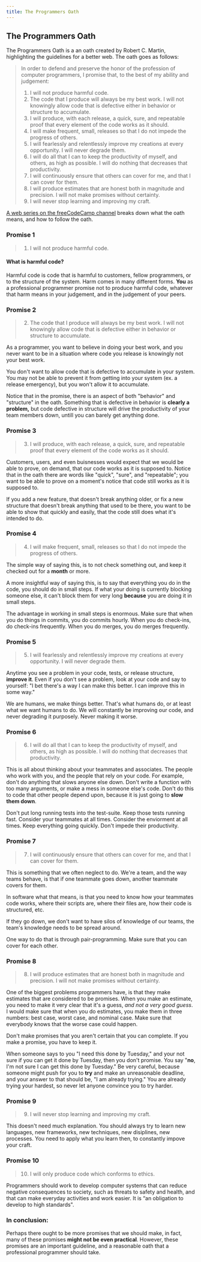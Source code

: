 ```yaml
---
title: The Programmers Oath
---
```

## The Programmers Oath

The Programmers Oath is a an oath created by Robert C. Martin, highlighting the guidelines for a better web. The oath goes as follows:

>In order to defend and preserve the honor of the profession of computer programmers,
>I promise that, to the best of my ability and judgement:
>1. I will not produce harmful code.
>2. The code that I produce will always be my best work. I will not knowingly allow code that is defective either in behavior or structure to accumulate.
>3. I will produce, with each release, a quick, sure, and repeatable proof that every element of the code works as it should.
>4. I will make frequent, small, releases so that I do not impede the progress of others.
>5. I will fearlessly and relentlessly improve my creations at every opportunity. I will never degrade them.
>6. I will do all that I can to keep the productivity of myself, and others, as high as possible. I will do nothing that decreases that productivity.
>7. I will continuously ensure that others can cover for me, and that I can cover for them.
>8. I will produce estimates that are honest both in magnitude and precision. I will not make promises without certainty.
>9. I will never stop learning and improving my craft.

<a href='https://www.youtube.com/watch?v=36NgPu9OyRM' target='_blank' rel='nofollow'>A web series on the freeCodeCamp channel</a> breaks down what the oath means, and how to follow the oath.

### Promise 1
>1. I will not produce harmful code.

#### What is harmful code?

Harmful code is code that is harmful to customers, fellow programmers, or to the structure of the system.
Harm comes in many different forms. <b>You</b> as a professional programmer promise not to produce harmful code, whatever that harm means in your judgement, and in the judgement of your peers.

### Promise 2
>2. The code that I produce will always be my best work. I will not knowingly allow code that is defective either in behavior or structure to accumulate.

As a programmer, you want to believe in doing your best work, and you never want to be in a situation where code you release is knowingly not your best work.

You don't want to allow code that is defective to accumulate in your system. You may not be able to prevent it from getting into your system (ex. a release emergency), but you won't allow it to accumulate. 

Notice that in the promise, there is an aspect of both "behavior" and "structure" in the oath.  Something that is defective in behavior is <b>clearly a problem,</b> but code defective in structure will drive the productivity of your team members down, untill you can barely get anything done.

### Promise 3
>3. I will produce, with each release, a quick, sure, and repeatable proof that every element of the code works as it should.

Customers, users, and even buisnesses would expect that we would be able to prove, on demand, that our code works as it is supposed to. Notice that in the oath there are words like "quick", "sure", and "repeatable"; you want to be able to prove on a moment's notice that code still works as it is supposed to.

If you add a new feature, that doesn't break anything older, or fix a new structure that doesn't break anything that used to be there, you want to be able to show that quickly and easily, that the code still does what it's intended to do. 

### Promise 4
> 4. I will make frequent, small, releases so that I do not impede the progress of others.

The simple way of saying this, is to not check something out, and keep it checked out for a <b>month</b> or more. 

A more insightful way of saying this, is to say that everything you do in the code, you should do in small steps. If what your doing is currently blocking someone else, it can't block them for very long <b>because</b> you are doing it in small steps. 

The advantage in working in small steps is enormous. Make sure that when you do things in commits, you do commits hourly. When you do check-ins, do check-ins frequently. When you do merges, you do merges frequently. 

### Promise 5

>5. I will fearlessly and relentlessly improve my creations at every opportunity. I will never degrade them.

Anytime you see a problem in your code, tests, or release structure, <b>improve it</b>. Even if you don't see a problem, look at your code and say to yourself: "I bet there's a way I can make this better. I can improve this in some way."

We are humans, we make things better. That's what humans do, or at least what we want humans to do. We will constantly be improving our code, and never degrading it purposely. Never making it worse. 

### Promise 6
> 6. I will do all that I can to keep the productivity of myself, and others, as high as possible. I will do nothing that decreases that productivity.

This is all about thinking about your teammates and associates. The people who work with you, and the people that rely on your code. For example, don't do anything that slows anyone else down. Don't write a function with too many arguments, or make a mess in someone else's code. Don't do this to code that other people depend upon, because it is just going to <b>slow them down</b>.

Don't put long running tests into the test-suite. Keep those tests running fast. Consider your teammates at all times. Consider the enviorment at all times. Keep everything going quickly. Don't impede their productivity.

### Promise 7
>7. I will continuously ensure that others can cover for me, and that I can cover for them.

This is something that we often neglect to do. We're a team, and the way teams behave, is that if one teammate goes down, another teammate covers for them.

In software what that means, is that you need to know how your teammates code works, where their scripts are, where their files are, how their code is structured, etc. 

If they go down, we don't want to have silos of knowledge of our teams, the team's knowledge needs to be spread around.

One way to do that is through pair-programming. Make sure that you can cover for each other. 

### Promise 8
> 8. I will produce estimates that are honest both in magnitude and precision. I will not make promises without certainty.

One of the biggest problems programmers have, is that they make estimates that are considered to be promises. When you make an estimate, you need to make it very clear that it's a guess, *and not a very good guess*. I would make sure that when you do estimates, you make them in three numbers: best case, worst case, and nominal case. Make sure that everybody knows that the worse case could happen.

Don't make promises that you aren't certain that you can complete. If you make a promise, you have to keep it.

When someone says to you "I need this done by Tuesday," and your not sure if you can get it done by Tuesday, then you don't promise. You say "<b>no</b>, I'm not sure I can get this done by Tuesday." Be very careful, because someone might push for you to <b>try</b> and make an unreasonable deadline, and your answer to that should be, "I am already trying." You are already trying your hardest, so never let anyone convince you to try harder.

### Promise 9
> 9. I will never stop learning and improving my craft.

This doesn't need much explanation. You should always try to learn new languages, new frameworks, new techniques, new disiplines, new processes. You need to apply what you learn then, to constantly impove your craft. 

### Promise 10
>10. I will only produce code which conforms to ethics.

Programmers should work to develop computer systems that can reduce negative consequences to society, such as threats to safety and health, and that can make everyday activities and work easier. It is “an obligation to develop to high standards".

### <b>In conclusion:</b>
Perhaps there ought to be more promises that we should make, in fact, many of these promises <b>might not be even practical</b>. However, these promises are an important guideline, and a reasonable oath that a professional programmer should take.

